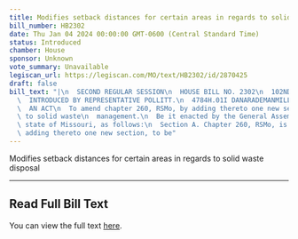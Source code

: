 ```yaml
---
title: Modifies setback distances for certain areas in regards to solid waste disposal
bill_number: HB2302
date: Thu Jan 04 2024 00:00:00 GMT-0600 (Central Standard Time)
status: Introduced
chamber: House
sponsor: Unknown
vote_summary: Unavailable
legiscan_url: https://legiscan.com/MO/text/HB2302/id/2870425
draft: false
bill_text: "|\n  SECOND REGULAR SESSION\n  HOUSE BILL NO. 2302\n  102ND GENERAL ASSEMBLY\n\
  \  INTRODUCED BY REPRESENTATIVE POLLITT.\n  4784H.01I DANARADEMANMILLER,ChiefClerk\n\
  \  AN ACT\n  To amend chapter 260, RSMo, by adding thereto one new section relating\
  \ to solid waste\n  management.\n  Be it enacted by the General Assembly of the\
  \ state of Missouri, as follows:\n  Section A. Chapter 260, RSMo, is amended by\
  \ adding thereto one new section, to be"
---
```

Modifies setback distances for certain areas in regards to solid waste disposal

---

## Read Full Bill Text

You can view the full text [here](https://legiscan.com/MO/text/HB2302/id/2870425).
